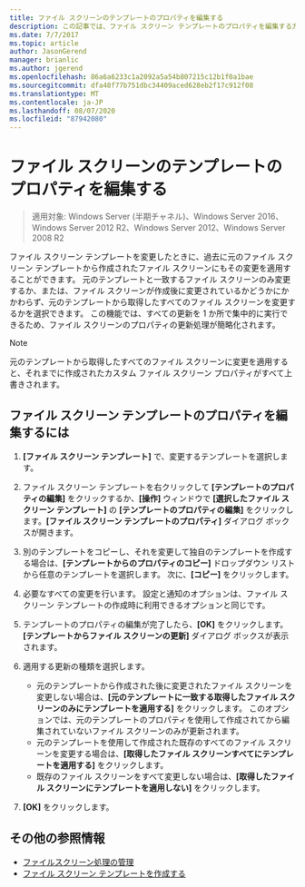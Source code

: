 ```yaml
---
title: ファイル スクリーンのテンプレートのプロパティを編集する
description: この記事では、ファイル スクリーン テンプレートのプロパティを編集する方法について説明します。
ms.date: 7/7/2017
ms.topic: article
author: JasonGerend
manager: brianlic
ms.author: jgerend
ms.openlocfilehash: 86a6a6233c1a2092a5a54b807215c12b1f0a1bae
ms.sourcegitcommit: dfa48f77b751dbc34409aced628eb2f17c912f08
ms.translationtype: MT
ms.contentlocale: ja-JP
ms.lasthandoff: 08/07/2020
ms.locfileid: "87942080"
---
```

# <a name="edit-file-screen-template-properties"></a>ファイル スクリーンのテンプレートのプロパティを編集する

> 適用対象: Windows Server (半期チャネル)、Windows Server 2016、Windows Server 2012 R2、Windows Server 2012、Windows Server 2008 R2

ファイル スクリーン テンプレートを変更したときに、過去に元のファイル スクリーン テンプレートから作成されたファイル スクリーンにもその変更を適用することができます。 元のテンプレートと一致するファイル スクリーンのみ変更するか、または、ファイル スクリーンが作成後に変更されているかどうかにかかわらず、元のテンプレートから取得したすべてのファイル スクリーンを変更するかを選択できます。 この機能では、すべての更新を 1 か所で集中的に実行できるため、ファイル スクリーンのプロパティの更新処理が簡略化されます。

> [!Note]
> 元のテンプレートから取得したすべてのファイル スクリーンに変更を適用すると、それまでに作成されたカスタム ファイル スクリーン プロパティがすべて上書きされます。

## <a name="to-edit-file-screen-template-properties"></a>ファイル スクリーン テンプレートのプロパティを編集するには

1.  **[ファイル スクリーン テンプレート]** で、変更するテンプレートを選択します。

2.  ファイル スクリーン テンプレートを右クリックして **[テンプレートのプロパティの編集]** をクリックするか、**[操作]** ウィンドウで **[選択したファイル スクリーン テンプレート]** の **[テンプレートのプロパティの編集]** をクリックします。**[ファイル スクリーン テンプレートのプロパティ]** ダイアログ ボックスが開きます。

3.  別のテンプレートをコピーし、それを変更して独自のテンプレートを作成する場合は、**[テンプレートからのプロパティのコピー]** ドロップダウン リストから任意のテンプレートを選択します。 次に、**[コピー]** をクリックします。

4.  必要なすべての変更を行います。 設定と通知のオプションは、ファイル スクリーン テンプレートの作成時に利用できるオプションと同じです。

5.  テンプレートのプロパティの編集が完了したら、**[OK]** をクリックします。 **[テンプレートからファイル スクリーンの更新]** ダイアログ ボックスが表示されます。

6.  適用する更新の種類を選択します。

    -   元のテンプレートから作成された後に変更されたファイル スクリーンを変更しない場合は、**[元のテンプレートに一致する取得したファイル スクリーンのみにテンプレートを適用する]** をクリックします。 このオプションでは、元のテンプレートのプロパティを使用して作成されてから編集されていないファイル スクリーンのみが更新されます。
    -   元のテンプレートを使用して作成された既存のすべてのファイル スクリーンを変更する場合は、**[取得したファイル スクリーンすべてにテンプレートを適用する]** をクリックします。
    -   既存のファイル スクリーンをすべて変更しない場合は、**[取得したファイル スクリーンにテンプレートを適用しない]** をクリックします。

7.  **[OK]** をクリックします。

## <a name="additional-references"></a>その他の参照情報

-   [ファイルスクリーン処理の管理](file-screening-management.md)
-   [ファイル スクリーン テンプレートを作成する](create-file-screen-template.md)


